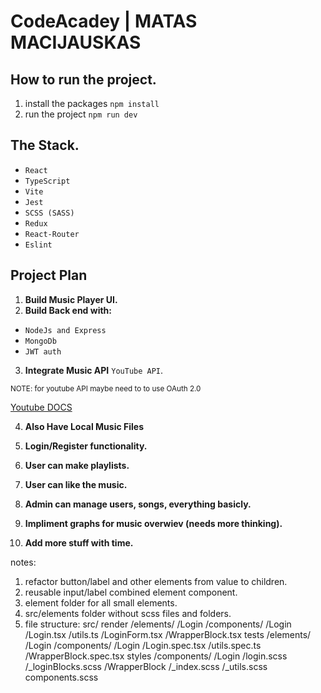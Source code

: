 # CodeAcadey | MATAS MACIJAUSKAS

## How to run the project.

1. install the packages
   `npm install`
2. run the project
   `npm run dev`

## The Stack.

- `React`
- `TypeScript`
- `Vite`
- `Jest`
- `SCSS (SASS)`
- `Redux`
- `React-Router`
- `Eslint`

## Project Plan

1. **Build Music Player UI.**
2. **Build Back end with:**

- `NodeJs and Express`
- `MongoDb`
- `JWT auth`

3. **Integrate Music API** `YouTube API`.

<sub>NOTE: for youtube API maybe need to to use OAuth 2.0</sub>

[Youtube DOCS](https://developers.google.com/youtube/v3/quickstart/js)

4. **Also Have Local Music Files**

5. **Login/Register functionality.**
6. **User can make playlists.**
7. **User can like the music.**
8. **Admin can manage users, songs, everything basicly.**
9. **Impliment graphs for music overwiev (needs more thinking).**
10. **Add more stuff with time.**

notes:

1. refactor button/label and other elements from value to children.
2. reusable input/label combined element component.
3. element folder for all small elements.
4. src/elements folder without scss files and folders.
5. file structure: 
src/
   render
      /elements/
                /Login
      /components/
                /Login
                      /Login.tsx
                      /utils.ts
                      /LoginForm.tsx 
                /WrapperBlock.tsx
   tests
      /elements/
            /Login
      /components/
                /Login
                      /Login.spec.tsx
                      /utils.spec.ts
                /WrapperBlock.spec.tsx
   styles
      /components/
                /Login
                    /login.scss
                    /_loginBlocks.scss
                /WrapperBlock
                    /_index.scss
                    /_utils.scss
            components.scss
